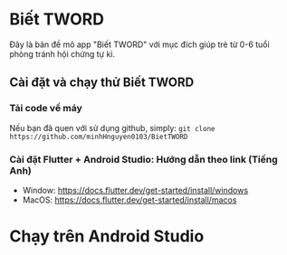 # Biết TWORD


 Đây là bản đề mô app "Biết TWORD" với mục đích giúp trẻ từ 0-6 tuổi phòng tránh hội chứng tự kỉ.
 
## Cài đặt và chạy thử Biết TWORD

### Tải code về máy
Nếu bạn đã quen với sử dụng github, simply: `git clone https://github.com/minhHnguyen0103/BietTWORD`

### Cài đặt Flutter + Android Studio: Hướng dẫn theo link (Tiếng Anh) 
- Window: https://docs.flutter.dev/get-started/install/windows
- MacOS: https://docs.flutter.dev/get-started/install/macos

# Chạy trên Android Studio
